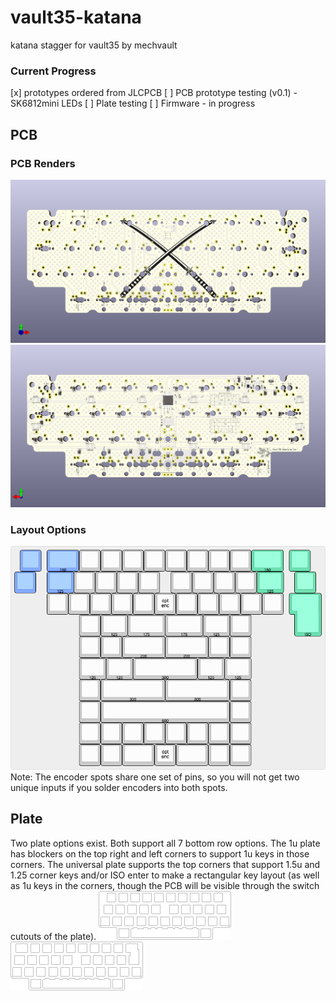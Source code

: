 # vault35-katana
 katana stagger for vault35 by mechvault

### Current Progress
[x] prototypes ordered from JLCPCB
[ ] PCB prototype testing (v0.1) - SK6812mini LEDs
[ ] Plate testing
[ ] Firmware - in progress

## PCB
### PCB Renders
![Front](https://github.com/josh-l-wang/vault35-katana/blob/main/images/pcb%20render%20front.png)
![Back](https://github.com/josh-l-wang/vault35-katana/blob/main/images/pcb%20render%20back.png)

### Layout Options
![Layouts](https://github.com/josh-l-wang/vault35-katana/blob/main/images/kle.png)
Note: The encoder spots share one set of pins, so you will not get two unique inputs if you solder encoders into both spots.

## Plate
Two plate options exist. Both support all 7 bottom row options. The 1u plate has blockers on the top right and left corners to support 1u keys in those corners. The universal plate supports the top corners that support 1.5u and 1.25 corner keys and/or ISO enter to make a rectangular key layout (as well as 1u keys in the corners, though the PCB will be visible through the switch cutouts of the plate).
![1u](https://github.com/josh-l-wang/vault35-katana/blob/main/images/vault35_katana_plate_1u.png)
![Universal](https://github.com/josh-l-wang/vault35-katana/blob/main/images/vault35_katana_plate_universal.png)